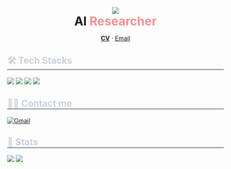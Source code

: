 <div align="center">
  <img src="https://capsule-render.vercel.app/api?type=transparent&color=gradient&height=120&text=Hi!%20I'm%20Chanhee%20Lee%20👋&fontColor=f29191&fontSize=40" />
</div>

<!-- Headline -->
<div align="center">
  <h1 style="margin:0; padding:0;">AI <span style="color:#f29191;">Researcher</span></h1>
  <p>
    <a href="./Chanhee_Lee_CV_2025_08.pdf"><b>CV</b></a> ·
    <a href="mailto:leechanhye3722@gmail.com">Email</a>
  </p>
</div>

<!-- Tech Stacks -->
<h2 style="border-bottom: 1px solid #21262d; color: #c9d1d9;">🛠️ Tech Stacks</h2>
<div>
  <img src="https://img.shields.io/badge/Python-3776AB?style=for-the-badge&logo=Python&logoColor=white" />
  <img src="https://img.shields.io/badge/PyTorch-EE4C2C?style=for-the-badge&logo=PyTorch&logoColor=white" />
  <img src="https://img.shields.io/badge/Notion-000000?style=for-the-badge&logo=Notion&logoColor=white" />
  <img src="https://img.shields.io/badge/Slack-4A154B?style=for-the-badge&logo=Slack&logoColor=white" />
</div>

<!-- Contact -->
<h2 style="border-bottom: 1px solid #21262d; color: #c9d1d9;">🧑‍💻 Contact me</h2>
<div>
  <a href="mailto:leechanhye3722@gmail.com">
    <img src="https://img.shields.io/badge/Gmail-EA4335?style=for-the-badge&logo=Gmail&logoColor=white" alt="Gmail" />
  </a>
  <!-- 필요 시 노션 링크 채우기 -->
  <!-- <a href="https://your-notion-link">
    <img src="https://img.shields.io/badge/Notion-000000?style=for-the-badge&logo=Notion&logoColor=white" alt="Notion" />
  </a> -->
</div>

<!-- Stats -->
<h2 style="border-bottom: 1px solid #21262d; color: #c9d1d9;">🏅 Stats</h2>
<div>
  <img src="https://github-readme-stats.vercel.app/api?username=Iontail&show_icons=true" />
  <img src="https://github-readme-stats.vercel.app/api/top-langs/?username=Iontail&layout=compact" />
</div>
